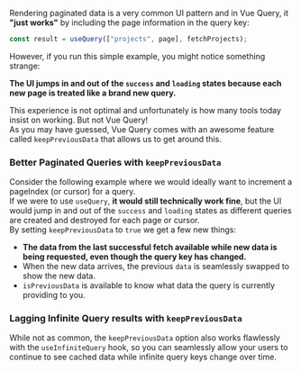 Rendering paginated data is a very common UI pattern and in Vue Query, it **"just works"** by including the page information in the query key:

```js
const result = useQuery(["projects", page], fetchProjects);
```

However, if you run this simple example, you might notice something strange:

**The UI jumps in and out of the `success` and `loading` states because each new page is treated like a brand new query.**

This experience is not optimal and unfortunately is how many tools today insist on working. But not Vue Query!  
As you may have guessed, Vue Query comes with an awesome feature called `keepPreviousData` that allows us to get around this.

### Better Paginated Queries with `keepPreviousData`

Consider the following example where we would ideally want to increment a pageIndex (or cursor) for a query.  
If we were to use `useQuery`, **it would still technically work fine**, but the UI would jump in and out of the `success` and `loading` states as different queries are created and destroyed for each page or cursor.  
By setting `keepPreviousData` to `true` we get a few new things:

- **The data from the last successful fetch available while new data is being requested, even though the query key has changed.**
- When the new data arrives, the previous `data` is seamlessly swapped to show the new data.
- `isPreviousData` is available to know what data the query is currently providing to you.

<!-- TODO: add example -->

### Lagging Infinite Query results with `keepPreviousData`

While not as common, the `keepPreviousData` option also works flawlessly with the `useInfiniteQuery` hook, so you can seamlessly allow your users to continue to see cached data while infinite query keys change over time.
